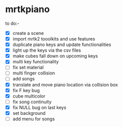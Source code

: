 # mrtkpiano

to do:-
- [x] create a scene
- [x] import mrtk2 tooolkits and use features
- [x] duplicate piano keys and update functionalities
- [x] light up the keys via the csv files
- [x] make cubes fall down on upcoming keys
- [x] multi key functionality
- [ ] fix set material
- [ ] multi finger collision
- [ ] add songs
- [x] translate and move piano location via collision box
- [x] fix F key bug
- [x] cube multicolor
- [ ] fix song continuity
- [x] fix NULL bug on last keys
- [x] set background
- [ ] add menu for songs
